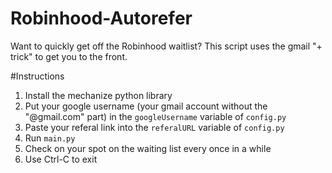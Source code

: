 Robinhood-Autorefer
===

Want to quickly get off the Robinhood waitlist? This script uses the gmail "+ trick" to get you to the front.

#Instructions

1. Install the mechanize python library
2. Put your google username (your gmail account without the "@gmail.com" part) in the `googleUsername` variable of `config.py`
3. Paste your referal link into the `referalURL` variable of `config.py`
4. Run `main.py`
5. Check on your spot on the waiting list every once in a while
6. Use Ctrl-C to exit




